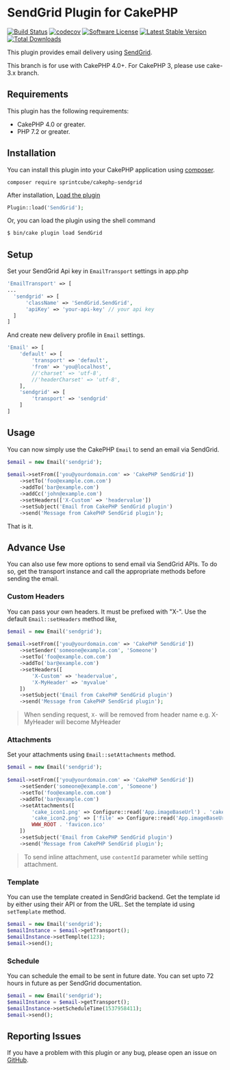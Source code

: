 # SendGrid Plugin for CakePHP

[![Build Status](https://travis-ci.org/sprintcube/cakephp-sendgrid.svg?branch=master)](https://travis-ci.org/sprintcube/cakephp-sendgrid)
[![codecov](https://codecov.io/gh/sprintcube/cakephp-sendgrid/branch/master/graph/badge.svg)](https://codecov.io/gh/sprintcube/cakephp-sendgrid)
[![Software License](https://img.shields.io/badge/license-MIT-brightgreen.svg?style=flat-square)](LICENSE)
[![Latest Stable Version](https://poser.pugx.org/sprintcube/cakephp-sendgrid/v/stable)](https://packagist.org/packages/sprintcube/cakephp-sendgrid)
[![Total Downloads](https://poser.pugx.org/sprintcube/cakephp-sendgrid/downloads)](https://packagist.org/packages/sprintcube/cakephp-sendgrid)

This plugin provides email delivery using [SendGrid](https://sendgrid.com/).

This branch is for use with CakePHP 4.0+. For CakePHP 3, please use cake-3.x branch.

## Requirements

This plugin has the following requirements:

* CakePHP 4.0 or greater.
* PHP 7.2 or greater.

## Installation

You can install this plugin into your CakePHP application using [composer](http://getcomposer.org).

```
composer require sprintcube/cakephp-sendgrid
```

After installation, [Load the plugin](http://book.cakephp.org/3.0/en/plugins.html#loading-a-plugin)
```php
Plugin::load('SendGrid');
```
Or, you can load the plugin using the shell command
```sh
$ bin/cake plugin load SendGrid
```

## Setup

Set your SendGrid Api key in `EmailTransport` settings in app.php

```php
'EmailTransport' => [
...
  'sendgrid' => [
      'className' => 'SendGrid.SendGrid',
      'apiKey' => 'your-api-key' // your api key
  ]
]
```
And create new delivery profile in `Email` settings.

```php
'Email' => [
    'default' => [
        'transport' => 'default',
        'from' => 'you@localhost',
        //'charset' => 'utf-8',
        //'headerCharset' => 'utf-8',
    ],
    'sendgrid' => [
        'transport' => 'sendgrid'
    ]
]
```

## Usage

You can now simply use the CakePHP `Email` to send an email via SendGrid.

```php
$email = new Email('sendgrid');
        
$email->setFrom(['you@yourdomain.com' => 'CakePHP SendGrid'])
    ->setTo('foo@example.com.com')
    ->addTo('bar@example.com')
    ->addCc('john@example.com')
    ->setHeaders(['X-Custom' => 'headervalue'])
    ->setSubject('Email from CakePHP SendGrid plugin')
    ->send('Message from CakePHP SendGrid plugin');
```

That is it.

## Advance Use
You can also use few more options to send email via SendGrid APIs. To do so, get the transport instance and call the appropriate methods before sending the email.

### Custom Headers
You can pass your own headers. It must be prefixed with "X-". Use the default `Email::setHeaders` method like,

```php
$email = new Email('sendgrid');
        
$email->setFrom(['you@yourdomain.com' => 'CakePHP SendGrid'])
    ->setSender('someone@example.com', 'Someone')
    ->setTo('foo@example.com.com')
    ->addTo('bar@example.com')
    ->setHeaders([
        'X-Custom' => 'headervalue',
        'X-MyHeader' => 'myvalue'
    ])
    ->setSubject('Email from CakePHP SendGrid plugin')
    ->send('Message from CakePHP SendGrid plugin');
```

> When sending request, `X-` will be removed from header name e.g. X-MyHeader will become MyHeader

### Attachments
Set your attachments using `Email::setAttachments` method.

```php
$email = new Email('sendgrid');
        
$email->setFrom(['you@yourdomain.com' => 'CakePHP SendGrid'])
    ->setSender('someone@example.com', 'Someone')
    ->setTo('foo@example.com.com')
    ->addTo('bar@example.com')
    ->setAttachments([
        'cake_icon1.png' => Configure::read('App.imageBaseUrl') . 'cake.icon.png',
        'cake_icon2.png' => ['file' => Configure::read('App.imageBaseUrl') . 'cake.icon.png'],
        WWW_ROOT . 'favicon.ico'
    ])
    ->setSubject('Email from CakePHP SendGrid plugin')
    ->send('Message from CakePHP SendGrid plugin');
```

> To send inline attachment, use `contentId` parameter while setting attachment.

### Template
You can use the template created in SendGrid backend. Get the template id by either using their API or from the URL.
Set the template id using `setTemplate` method.

```php
$email = new Email('sendgrid');
$emailInstance = $email->getTransport();
$emailInstance->setTemplte(123);
$email->send();
```

### Schedule
You can schedule the email to be sent in future date. You can set upto 72 hours in future as per SendGrid documentation.

```php
$email = new Email('sendgrid');
$emailInstance = $email->getTransport();
$emailInstance->setScheduleTime(1537958411);
$email->send();
```

## Reporting Issues

If you have a problem with this plugin or any bug, please open an issue on [GitHub](https://github.com/sprintcube/cakephp-sendgrid/issues).
